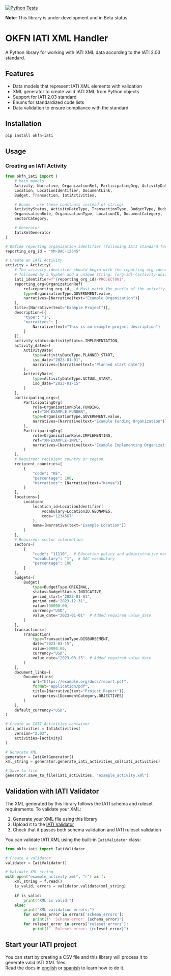 [![Python Tests](https://github.com/okfn/okfn_iati/workflows/Python%20IATI%20Tests/badge.svg)](https://github.com/okfn/okfn_iati/actions)

**Note**: This library is under development and in Beta status.   

# OKFN IATI XML Handler

A Python library for working with IATI XML data according to the IATI 2.03 standard.

## Features

- Data models that represent IATI XML elements with validation
- XML generator to create valid IATI XML from Python objects
- Support for IATI 2.03 standard
- Enums for standardized code lists
- Data validation to ensure compliance with the standard

## Installation

```bash
pip install okfn-iati
```

## Usage

### Creating an IATI Activity

```python
from okfn_iati import (
    # Main models
    Activity, Narrative, OrganizationRef, ParticipatingOrg, ActivityDate,
    Location, LocationIdentifier, DocumentLink,
    Budget, Transaction, IatiActivities,

    # Enums - use these constants instead of strings
    ActivityStatus, ActivityDateType, TransactionType, BudgetType, BudgetStatus,
    OrganisationRole, OrganisationType, LocationID, DocumentCategory,
    SectorCategory,

    # Generator
    IatiXmlGenerator
)

# Define reporting organization identifier (following IATI standard format)
reporting_org_id = "XM-DAC-12345"

# Create an IATI Activity
activity = Activity(
    # The activity identifier should begin with the reporting org identifier 
    # followed by a hyphen and a unique string: {org-id}-{activity-unique-id}
    iati_identifier=f"{reporting_org_id}-PROJECT001",
    reporting_org=OrganizationRef(
        ref=reporting_org_id,  # Must match the prefix of the activity identifier
        type=OrganisationType.GOVERNMENT.value,
        narratives=[Narrative(text="Example Organization")]
    ),
    title=[Narrative(text="Example Project")],
    description=[{
        "type": "1", 
        "narratives": [
            Narrative(text="This is an example project description")
        ]
    }],
    activity_status=ActivityStatus.IMPLEMENTATION,
    activity_dates=[
        ActivityDate(
            type=ActivityDateType.PLANNED_START,
            iso_date="2023-01-01",
            narratives=[Narrative(text="Planned start date")]
        ),
        ActivityDate(
            type=ActivityDateType.ACTUAL_START,
            iso_date="2023-01-15"
        )
    ],
    participating_orgs=[
        ParticipatingOrg(
            role=OrganisationRole.FUNDING,
            ref="XM-EXAMPLE-FUNDER",
            type=OrganisationType.GOVERNMENT.value,
            narratives=[Narrative(text="Example Funding Organization")]
        ),
        ParticipatingOrg(
            role=OrganisationRole.IMPLEMENTING,
            ref="XM-EXAMPLE-IMPL",
            narratives=[Narrative(text="Example Implementing Organization")]
        )
    ],
    # Required: recipient country or region
    recipient_countries=[
        {
            "code": "KE",
            "percentage": 100,
            "narratives": [Narrative(text="Kenya")]
        }
    ],
    locations=[
        Location(
            location_id=LocationIdentifier(
                vocabulary=LocationID.GEONAMES,
                code="1234567"
            ),
            name=[Narrative(text="Example Location")]
        )
    ],
    # Required: sector information
    sectors=[
        {
            "code": "11110",  # Education policy and administrative management
            "vocabulary": "1",  # DAC vocabulary
            "percentage": 100
        }
    ],
    budgets=[
        Budget(
            type=BudgetType.ORIGINAL,
            status=BudgetStatus.INDICATIVE,
            period_start="2023-01-01",
            period_end="2023-12-31",
            value=100000.00,
            currency="USD",
            value_date="2023-01-01"  # Added required value_date
        )
    ],
    transactions=[
        Transaction(
            type=TransactionType.DISBURSEMENT,
            date="2023-03-15",
            value=50000.00,
            currency="USD",
            value_date="2023-03-15"  # Added required value_date
        )
    ],
    document_links=[
        DocumentLink(
            url="https://example.org/docs/report.pdf",
            format="application/pdf",
            title=[Narrative(text="Project Report")],
            categories=[DocumentCategory.OBJECTIVES]
        )
    ],
    default_currency="USD",
)

# Create an IATI Activities container
iati_activities = IatiActivities(
    version="2.03",
    activities=[activity]
)

# Generate XML
generator = IatiXmlGenerator()
xml_string = generator.generate_iati_activities_xml(iati_activities)

# Save to file
generator.save_to_file(iati_activities, "example_activity.xml")
```

## Validation with IATI Validator

The XML generated by this library follows the IATI schema and ruleset requirements. To validate your XML:

1. Generate your XML file using this library
2. Upload it to the [IATI Validator](https://validator.iatistandard.org/)
3. Check that it passes both schema validation and IATI ruleset validation

You can validate IATI XML using the built-in `IatiValidator` class:

```python
from okfn_iati import IatiValidator

# Create a validator
validator = IatiValidator()

# Validate XML string
with open("example_activity.xml", "r") as f:
    xml_string = f.read()
    is_valid, errors = validator.validate(xml_string)
    
    if is_valid:
        print("XML is valid!")
    else:
        print("XML validation errors:")
        for schema_error in errors['schema_errors']:
            print(f"  Schema error: {schema_error}")
        for ruleset_error in errors['ruleset_errors']:
            print(f"  Ruleset error: {ruleset_error}")
```

## Start your IATI project

You can start by creating a CSV file and this library will process it to generate valid IATI XML files.  
Read the docs in [english](https://github.com/okfn/okfn_iati/blob/main/docs/data_requirements.md) or
[spanish](https://github.com/okfn/okfn_iati/blob/main/docs/data_requirements.es.md) to learn how to do it.  
